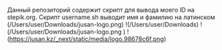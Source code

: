 Данный репозиторий содержит скрипт для вывода моего ID на stepik.org.
Cкрипт username.sh выводит имя и фамилию на латинском
(/Users/user/Downloads/jusan-logo.png)
!(/Users/user/Downloads)
!(/Users/user/Downloads/jusan-logo.png
)
!(https://jusan.kz/_next/static/media/logo.98678c6f.png)
